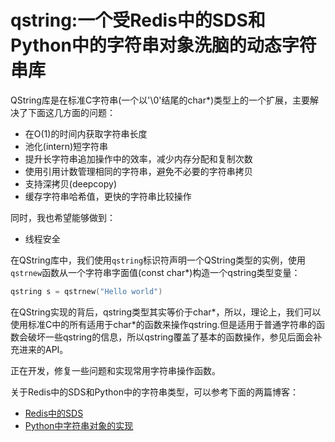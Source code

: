 qstring:一个受Redis中的SDS和Python中的字符串对象洗脑的动态字符串库
=======

QString库是在标准C字符串(一个以'\0'结尾的char*)类型上的一个扩展，主要解决了下面这几方面的问题：

* 在O(1)的时间内获取字符串长度
* 池化(intern)短字符串
* 提升长字符串追加操作中的效率，减少内存分配和复制次数
* 使用引用计数管理相同的字符串，避免不必要的字符串拷贝
* 支持深拷贝(deepcopy)
* 缓存字符串哈希值，更快的字符串比较操作

同时，我也希望能够做到：

* 线程安全

在QString库中，我们使用```qstring```标识符声明一个QString类型的实例，使用```qstrnew```函数从一个字符串字面值(const char*)构造一个qstring类型变量：

``` c
qstring s = qstrnew("Hello world")
```

在QString实现的背后，qstring类型其实等价于char*，所以，理论上，我们可以使用标准C中的所有适用于char*的函数来操作qstring.但是适用于普通字符串的函数会破坏一些qstring的信息，所以qstring覆盖了基本的函数操作，参见后面会补充进来的API。

正在开发，修复一些问题和实现常用字符串操作函数。

关于Redis中的SDS和Python中的字符串类型，可以参考下面的两篇博客：

* [Redis中的SDS](https://gist.github.com/jasonlvhit/bdd88571331d7b6dac1e)
* [Python中字符串对象的实现](https://gist.github.com/jasonlvhit/41977c043634eb6769b3)
